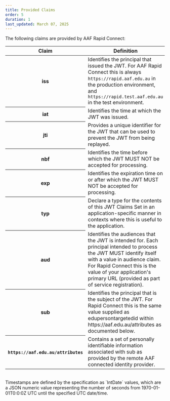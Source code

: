 ```yaml
---
title: Provided Claims
order: 5
duration: 1
last_updated: March 07, 2025
---
```


The following claims are provided by AAF Rapid Connect:

<table class="table table-striped">
  <thead>
    <tr>
      <th scope="col">Claim</th>
      <th scope="col">Definition</th>
    </tr>
  </thead>
  <tbody>
    <tr>
    <th scope="row">iss</th>
      <td>Identifies the principal that issued the JWT. For AAF Rapid Connect this is always <code>https://rapid.aaf.edu.au</code> in the production environment, and <code>https://rapid.test.aaf.edu.au</code> in the test environment.
</td>
    </tr>
    <tr>
        <th scope="row">iat</th>
      <td>Identifies the time at which the JWT was issued.</td>
    </tr>
    <tr>
      <th scope="row">jti</th>
      <td>Provides a unique identifier for the JWT that can be used to prevent the JWT from being replayed.</td>
    </tr>
    <tr>
      <th scope="row">nbf</th>
      <td>Identifies the time before which the JWT MUST NOT be accepted for processing.</td>
    </tr>
    <tr>
      <th scope="row">exp</th>
      <td>Identifies the expiration time on or after which the JWT MUST NOT be accepted for processing.</td>
    </tr>
    <tr>
      <th scope="row">typ</th>
      <td>Declare a type for the contents of this JWT Claims Set in an application-specific manner in contexts where this is useful to the application.</td>
    </tr>
    <tr>
      <th scope="row">aud</th>
      <td>Identifies the audiences that the JWT is intended for. Each principal intended to process the JWT MUST identify itself with a value in audience claim. For Rapid Connect this is the value of your application's primary URL (provided as part of service registration).</td>
    </tr>
    <tr>
      <th scope="row">sub</th>
      <td>Identifies the principal that is the subject of the JWT. For Rapid Connect this is the same value supplied as edupersontargetedid within https://aaf.edu.au/attributes as documented below.</td>
    </tr>
    <tr>
      <th scope="row"><code>https://aaf.edu.au/attributes</code></th>
      <td>Contains a set of personally identifiable information associated with sub as provided by the remote AAF connected identity provider.</td>
    </tr>
  </tbody>
</table>
<br>
Timestamps are defined by the specification as `IntDate` values, which are a JSON numeric value representing the number of seconds from 1970-01-01T0:0:0Z UTC until the specified UTC date/time.
